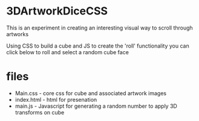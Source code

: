 # 3DArtworkDiceCSS
This is an experiment in creating an interesting visual way to scroll through artworks

Using CSS to build a cube and JS to create the 'roll' functionality  you can click below to roll
and select a random cube face

# files
- Main.css - core css for cube and associated artwork images
- index.html - html for presenation
- main.js - Javascript for generating a random number to apply 3D transforms on cube
